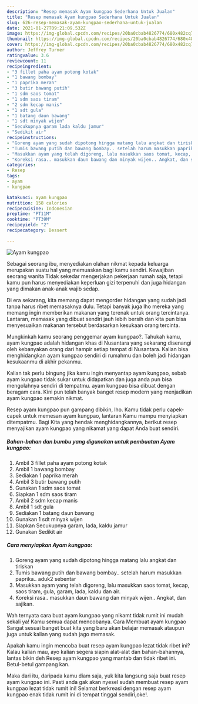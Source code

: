 ```yaml
---
description: "Resep memasak Ayam kungpao Sederhana Untuk Jualan"
title: "Resep memasak Ayam kungpao Sederhana Untuk Jualan"
slug: 626-resep-memasak-ayam-kungpao-sederhana-untuk-jualan
date: 2021-01-27T09:21:09.532Z
image: https://img-global.cpcdn.com/recipes/20ba0cbab4826774/680x482cq70/ayam-kungpao-foto-resep-utama.jpg
thumbnail: https://img-global.cpcdn.com/recipes/20ba0cbab4826774/680x482cq70/ayam-kungpao-foto-resep-utama.jpg
cover: https://img-global.cpcdn.com/recipes/20ba0cbab4826774/680x482cq70/ayam-kungpao-foto-resep-utama.jpg
author: Jeffrey Turner
ratingvalue: 3.6
reviewcount: 11
recipeingredient:
- "3 fillet paha ayam potong kotak"
- "1 bawang bombay"
- "1 paprika merah"
- "3 butir bawang putih"
- "1 sdm saos tomat"
- "1 sdm saos tiram"
- "2 sdm kecap manis"
- "1 sdt gula"
- "1 batang daun bawang"
- "1 sdt minyak wijen"
- "Secukupnya garam lada kaldu jamur"
- "Sedikit air"
recipeinstructions:
- "Goreng ayam yang sudah dipotong hingga matang lalu angkat dan tiriskan"
- "Tumis bawang putih dan bawang bombay.. setelah harum masukkan paprika.. aduk2 sebentar"
- "Masukkan ayam yang telah digoreng, lalu masukkan saos tomat, kecap, saos tiram, gula, garam, lada, kaldu dan air."
- "Koreksi rasa.. masukkan daun bawang dan minyak wijen.. Angkat, dan sajikan."
categories:
- Resep
tags:
- ayam
- kungpao

katakunci: ayam kungpao 
nutrition: 158 calories
recipecuisine: Indonesian
preptime: "PT11M"
cooktime: "PT39M"
recipeyield: "2"
recipecategory: Dessert

---
```



![Ayam kungpao](https://img-global.cpcdn.com/recipes/20ba0cbab4826774/680x482cq70/ayam-kungpao-foto-resep-utama.jpg)

Sebagai seorang ibu, menyediakan olahan nikmat kepada keluarga merupakan suatu hal yang memuaskan bagi kamu sendiri. Kewajiban seorang  wanita Tidak sekedar mengerjakan pekerjaan rumah saja, tetapi kamu pun harus menyediakan keperluan gizi terpenuhi dan juga hidangan yang dimakan anak-anak wajib sedap.

Di era  sekarang, kita memang dapat mengorder hidangan yang sudah jadi tanpa harus ribet memasaknya dulu. Tetapi banyak juga lho mereka yang memang ingin memberikan makanan yang terenak untuk orang tercintanya. Lantaran, memasak yang dibuat sendiri jauh lebih bersih dan kita pun bisa menyesuaikan makanan tersebut berdasarkan kesukaan orang tercinta. 



Mungkinkah kamu seorang penggemar ayam kungpao?. Tahukah kamu, ayam kungpao adalah hidangan khas di Nusantara yang sekarang disenangi oleh kebanyakan orang dari hampir setiap tempat di Nusantara. Kalian bisa menghidangkan ayam kungpao sendiri di rumahmu dan boleh jadi hidangan kesukaanmu di akhir pekanmu.

Kalian tak perlu bingung jika kamu ingin menyantap ayam kungpao, sebab ayam kungpao tidak sukar untuk didapatkan dan juga anda pun bisa mengolahnya sendiri di tempatmu. ayam kungpao bisa dibuat dengan beragam cara. Kini pun telah banyak banget resep modern yang menjadikan ayam kungpao semakin nikmat.

Resep ayam kungpao pun gampang dibikin, lho. Kamu tidak perlu capek-capek untuk memesan ayam kungpao, lantaran Kamu mampu menyiapkan ditempatmu. Bagi Kita yang hendak menghidangkannya, berikut resep menyajikan ayam kungpao yang nikamat yang dapat Anda buat sendiri.

<!--inarticleads1-->

##### Bahan-bahan dan bumbu yang digunakan untuk pembuatan Ayam kungpao:

1. Ambil 3 fillet paha ayam potong kotak
1. Ambil 1 bawang bombay
1. Sediakan 1 paprika merah
1. Ambil 3 butir bawang putih
1. Gunakan 1 sdm saos tomat
1. Siapkan 1 sdm saos tiram
1. Ambil 2 sdm kecap manis
1. Ambil 1 sdt gula
1. Sediakan 1 batang daun bawang
1. Gunakan 1 sdt minyak wijen
1. Siapkan Secukupnya garam, lada, kaldu jamur
1. Gunakan Sedikit air




<!--inarticleads2-->

##### Cara menyiapkan Ayam kungpao:

1. Goreng ayam yang sudah dipotong hingga matang lalu angkat dan tiriskan
1. Tumis bawang putih dan bawang bombay.. setelah harum masukkan paprika.. aduk2 sebentar
1. Masukkan ayam yang telah digoreng, lalu masukkan saos tomat, kecap, saos tiram, gula, garam, lada, kaldu dan air.
1. Koreksi rasa.. masukkan daun bawang dan minyak wijen.. Angkat, dan sajikan.




Wah ternyata cara buat ayam kungpao yang nikamt tidak rumit ini mudah sekali ya! Kamu semua dapat mencobanya. Cara Membuat ayam kungpao Sangat sesuai banget buat kita yang baru akan belajar memasak ataupun juga untuk kalian yang sudah jago memasak.

Apakah kamu ingin mencoba buat resep ayam kungpao lezat tidak ribet ini? Kalau kalian mau, ayo kalian segera siapin alat-alat dan bahan-bahannya, lantas bikin deh Resep ayam kungpao yang mantab dan tidak ribet ini. Betul-betul gampang kan. 

Maka dari itu, daripada kamu diam saja, yuk kita langsung saja buat resep ayam kungpao ini. Pasti anda gak akan nyesel sudah membuat resep ayam kungpao lezat tidak rumit ini! Selamat berkreasi dengan resep ayam kungpao enak tidak rumit ini di tempat tinggal sendiri,oke!.

